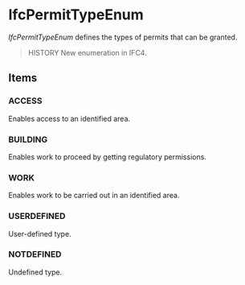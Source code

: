 # IfcPermitTypeEnum

_IfcPermitTypeEnum_ defines the types of permits that can be granted.
<!-- end of short definition -->


> HISTORY New enumeration in IFC4.

## Items

### ACCESS
Enables access to an identified area.

### BUILDING
Enables work to proceed by getting regulatory permissions.

### WORK
Enables work to be carried out in an identified area.

### USERDEFINED
User-defined type.

### NOTDEFINED
Undefined type.
